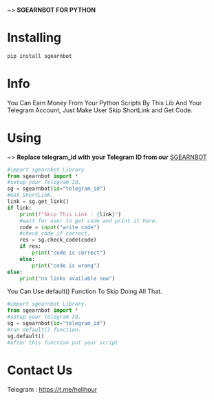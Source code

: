  ~> **SGEARNBOT FOR PYTHON**

# Installing

```bash
pip install sgearnbot
```

# Info

You Can Earn Money From Your Python Scripts By This Lib And Your Telegram Account, Just Make User Skip ShortLink and Get Code.

# Using

~> **Replace telegram_id with your Telegram ID from our** [SGEARNBOT](https://t.me/sgearnbot)

```python
#import sgearnbot Library.
from sgearnbot import *
#setup your Telegram Id.
sg = sgearnbot(id="telegram_id")
#Get ShortLink.
link = sg.get_link()
if link:
    print(f"Skip This Link : {link}")
    #wait for user to get code and print it here.
    code = input("write code")
    #check code if correct.
    res = sg.check_code(code)
    if res:
        print("code is correct")
    else:
        print("code is wrong")
else:
    print("no links available now")
```

You Can Use default() Function To Skip Doing All That.

```python
#import sgearnbot Library.
from sgearnbot import *
#setup your Telegram Id.
sg = sgearnbot(id="telegram_id")
#run default() function.
sg.default()
#after this function put your script
```

# Contact Us

Telegram : https://t.me/hellhour
